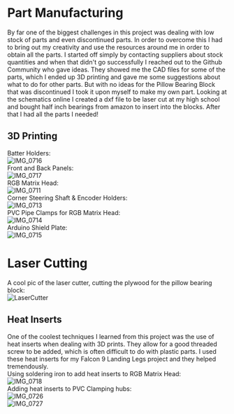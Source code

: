 # Part Manufacturing
By far one of the biggest challenges in this project was dealing with low stock of parts and even discontinued parts. In order to overcome this I had to bring out my creativity and use the resources around me in order to obtain all the parts. I started off simply by contacting suppliers about stock quantities and when that didn't go successfully I reached out to the Github Community who gave ideas. They showed me the CAD files for some of the parts, which I ended up 3D printing and gave me some suggestions about what to do for other parts. But with no ideas for the Pillow Bearing Block that was discontinued I took it upon myself to make my own part. Looking at the schematics online I created a dxf file to be laser cut at my high school and bought half inch bearings from amazon to insert into the blocks. After that I had all the parts I needed!<br>
## 3D Printing
Batter Holders: <br>
![IMG_0716](https://github.com/Hunter-Rohovit/Rubik-s-Cube-Simulator/assets/105554281/f297024b-0e68-4938-b664-5a5dd5321167)<br>
Front and Back Panels: <br> 
![IMG_0717](https://github.com/Hunter-Rohovit/Rubik-s-Cube-Simulator/assets/105554281/de7282d0-ee1a-4749-8204-56013f988167)<br>
RGB Matrix Head: <br>
![IMG_0711](https://github.com/Hunter-Rohovit/Rubik-s-Cube-Simulator/assets/105554281/3054cc9d-fa66-4b09-b4d9-9659714b7420)<br>
Corner Steering Shaft & Encoder Holders:<br>
![IMG_0713](https://github.com/Hunter-Rohovit/Rubik-s-Cube-Simulator/assets/105554281/85f42491-6c43-429f-8ab0-c18d4eff1c54)<br>
PVC Pipe Clamps for RGB Matrix Head:<br>
![IMG_0714](https://github.com/Hunter-Rohovit/Rubik-s-Cube-Simulator/assets/105554281/5d04887f-849f-4061-9e42-75f83358fa92)<br>
Arduino Shield Plate:<br>
![IMG_0715](https://github.com/Hunter-Rohovit/Rubik-s-Cube-Simulator/assets/105554281/29d65d2b-b5fa-4661-b907-d84c52373ce1)<br>
# Laser Cutting
A cool pic of the laser cutter, cutting the plywood for the pillow bearing block:<br>
![LaserCutter](https://github.com/Hunter-Rohovit/Rubik-s-Cube-Simulator/assets/105554281/3749c8da-e03f-4681-a6c9-a8e0e0c07e86)<br>
## Heat Inserts
One of the coolest techniques I learned from this project was the use of heat inserts when dealing with 3D prints. They allow for a good threaded screw to be added, which is often difficult to do with plastic parts. I used these heat inserts for my Falcon 9 Landing Legs project and they helped tremendously. <br>
Using soldering iron to add heat inserts to RGB Matrix Head:<br>
![IMG_0718](https://github.com/Hunter-Rohovit/Rubik-s-Cube-Simulator/assets/105554281/4879e085-f673-42f5-a961-fbfcae1d04b1)<br>
Adding heat inserts to PVC Clamping hubs:<br>
![IMG_0726](https://github.com/Hunter-Rohovit/Rubik-s-Cube-Simulator/assets/105554281/7983ee3a-de69-4315-8218-8cf9bf650aee)<br>
![IMG_0727](https://github.com/Hunter-Rohovit/Rubik-s-Cube-Simulator/assets/105554281/a24a46ac-2063-462c-8be4-da73c016a34e)<br>
